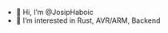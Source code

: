 - 👋 Hi, I’m @JosipHaboic
- 👀 I’m interested in Rust, AVR/ARM, Backend

<!---
JosipHaboic/JosipHaboic is a ✨ special ✨ repository because its `README.md` (this file) appears on your GitHub profile.
You can click the Preview link to take a look at your changes.
--->

